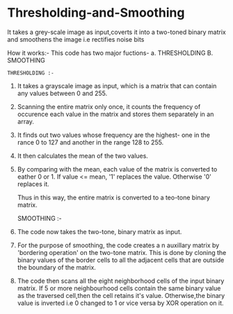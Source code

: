 Thresholding-and-Smoothing
==========================

It takes a grey-scale image as input,coverts it into a two-toned binary matrix and smoothens the image i.e rectifies noise bits

 How it works:- This code has two major fuctions-
                a. THRESHOLDING
                B. SMOOTHING
   
    
    THRESHOLDING :-
 
 1) It takes a grayscale image as input, which is a matrix that can contain any values between 0 and 255.
 
 2) Scanning the entire matrix only once, it counts the frequency of occurence each value in the matrix and stores them      separately in 
    an array.
  
 3) It finds out two values whose frequency are the highest- one in the rance 0 to 127 and another in the range 128 to 255.
    
 4) It then calculates the mean of the two values.
 
 5) By comparing with the mean, each value of the matrix is converted to eather 0 or 1. If value <= mean, '1' replaces the      value. Otherwise '0' replaces it.
     
    Thus in this way, the entire matrix is converted to a teo-tone binary matrix.
    
    
    SMOOTHING :-
    
 1) The code now takes the two-tone, binary matrix as input.
 
 2) For the purpose of smoothing, the code creates a n auxillary matrix by 'bordering operation' on the two-tone matrix.        This is done by cloning the binary values of the border cells to all the adjacent cells that are outside the boundary of     the matrix.
    
 3) The code then scans all the eight neighborhood cells of the input binary matrix.
    If 5 or more neighbourhood cells contain the same binary value as the traversed cell,then the cell retains it's value.
    Otherwise,the binary value is inverted i.e 0 changed to 1 or vice versa by XOR operation on it.
    
